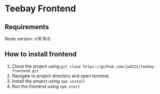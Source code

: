 # Teebay Frontend

## Requirements

Node version: v18.16.0.

## How to install frontend

1. Clone the project using `git clone https://github.com/jwd222/teebay-frontend.git`
2. Navigate to project directory and open terminal
3. Install the project using `npm install`
4. Run the frontend using `npm start`
